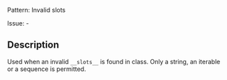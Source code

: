 Pattern: Invalid slots

Issue: -

## Description

Used when an invalid `__slots__` is found in class. Only a string, an iterable or a sequence is permitted.